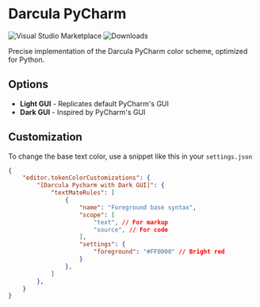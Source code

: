# Darcula PyCharm

![Visual Studio Marketplace](https://vsmarketplacebadge.apphb.com/version/garytyler.darcula-pycharm.svg) ![Downloads](https://vsmarketplacebadge.apphb.com/downloads/garytyler.darcula-pycharm.svg)

Precise implementation of the Darcula PyCharm color scheme, optimized for Python.

## Options

 - **Light GUI** - Replicates default PyCharm's GUI
 - **Dark GUI** - Inspired by PyCharm's GUI

## Customization

To change the base text color, use a snippet like this in your `settings.json`

```json
{
    "editor.tokenColorCustomizations": {
        "[Darcula Pycharm with Dark GUI]": {
            "textMateRules": [
                {
                    "name": "Foreground base syntax",
                    "scope": [
                        "text", // For markup
                        "source", // For code
                    ],
                    "settings": {
                        "foreground": "#FF0000" // Bright red
                    }
                },
            ]
        },
    }
}
```